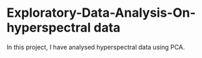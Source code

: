 # Exploratory-Data-Analysis-On-hyperspectral data
In this project, I have analysed hyperspectral data using PCA.
